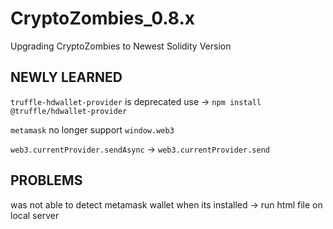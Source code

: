 # CryptoZombies_0.8.x
Upgrading CryptoZombies to Newest Solidity Version 

## NEWLY LEARNED
`truffle-hdwallet-provider` is deprecated use -> `npm install @truffle/hdwallet-provider`

`metamask` no longer support `window.web3`

`web3.currentProvider.sendAsync` -> `web3.currentProvider.send`

## PROBLEMS
was not able to detect metamask wallet when its installed -> run html file on local server
